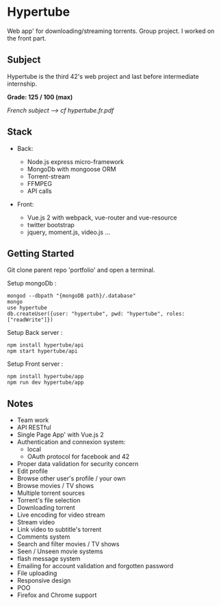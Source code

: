 # Hypertube

Web app' for downloading/streaming torrents. Group project. I worked on the front part.


## Subject

Hypertube is the third 42's web project and last before intermediate internship.

__Grade: 125 / 100 (max)__

*French subject --> cf hypertube.fr.pdf*


## Stack
- Back:
	- Node.js express micro-framework
	- MongoDb with mongoose ORM
	- Torrent-stream
	- FFMPEG
	- API calls

- Front:
	- Vue.js 2 with webpack, vue-router and vue-resource
	- twitter bootstrap
	- jquery, moment.js, video.js ...

## Getting Started

Git clone parent repo 'portfolio' and open a terminal. 

Setup mongoDb :
```
mongod --dbpath "{mongoDB path}/.database"
mongo
use hypertube
db.createUser({user: "hypertube", pwd: "hypertube", roles: ["readWrite"]})
```

Setup Back server :
```
npm install hypertube/api
npm start hypertube/api

```

Setup Front server :
```
npm install hypertube/app
npm run dev hypertube/app

```

## Notes

- Team work
- API RESTful
- Single Page App' with Vue.js 2 
- Authentication and connexion system:
    - local
    - OAuth protocol for facebook and 42 
- Proper data validation for security concern
- Edit profile
- Browse other user's profile / your own
- Browse movies / TV shows
- Multiple torrent sources
- Torrent's file selection
- Downloading torrent
- Live encoding for video stream
- Stream video
- Link video to subtitle's torrent
- Comments system
- Search and filter movies / TV shows
- Seen / Unseen movie systems
- flash message system
- Emailing for account validation and forgotten password
- File uploading
- Responsive design
- POO
- Firefox and Chrome support